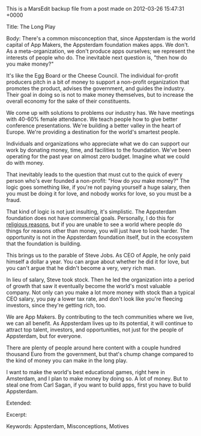 This is a MarsEdit backup file from a post made on 2012-03-26 15:47:31 +0000

Title:
The Long Play

Body:
There's a common misconception that, since Appsterdam is the world capital of App Makers, the Appsterdam foundation makes apps. We don't. As a meta-organization, we don't produce apps ourselves; we represent the interests of people who do. The inevitable next question is, "then how do you make money?"

It's like the Egg Board or the Cheese Council. The individual for-profit producers pitch in a bit of money to support a non-profit organization that promotes the product, advises the government, and guides the industry. Their goal in doing so is not to make money themselves, but to increase the overall economy for the sake of their constituents.

We come up with solutions to problems our industry has. We have meetings with 40-60% female attendance. We teach people how to give better conference presentations. We're building a better valley in the heart of Europe. We're providing a destination for the world's smartest people. 

Individuals and organizations who appreciate what we do can support our work by donating money, time, and facilities to the foundation. We've been operating for the past year on almost zero budget. Imagine what we could do with money.

That inevitably leads to the question that must cut to the quick of every person who's ever founded a non-profit: "How do <em>you</em> make money?" The logic goes something like, if you're not paying yourself a huge salary, then you must be doing it for love, and nobody works for love, so you must be a fraud.

That kind of logic is not just insulting, it's simplistic. The Appsterdam foundation does not have commercial goals. Personally, I do this for <a href="http://mur.mu.rs/?p=485">religious reasons</a>, but if you are unable to see a world where people do things for reasons other than money, you will just have to look harder. The opportunity is not in the Appsterdam foundation itself, but in the ecosystem that the foundation is building.

This brings us to the parable of Steve Jobs. As CEO of Apple, he only paid himself a dollar a year. You can argue about whether he did it for love, but you can't argue that he didn't become a very, very rich man. 

In lieu of salary, Steve took stock. Then he led the organization into a period of growth that saw it eventually become the world's most valuable company. Not only can you make a lot more money with stock than a typical CEO salary, you pay a lower tax rate, and don't look like you're fleecing investors, since they're getting rich, too.

We are App Makers. By contributing to the tech communities where we live, we can all benefit. As Appsterdam lives up to its potential, it will continue to attract top talent, investors, and opportunities, not just for the people of Appsterdam, but for everyone. 

There are plenty of people around here content with a couple hundred thousand Euro from the government, but that's chump change compared to the kind of money you can make in the long play. 

I want to make the world's best educational games, right here in Amsterdam, and I plan to make money by doing so. A lot of money. But to steal one from Carl Sagan, if you want to build apps, first you have to build Appsterdam.

Extended:


Excerpt:


Keywords:
Appsterdam, Misconceptions, Motives
